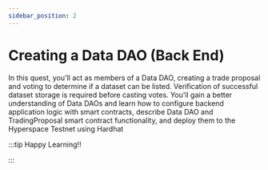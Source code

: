 ```yaml
---
sidebar_position: 2
---
```


# Creating a Data DAO (Back End)

In this quest, you'll act as members of a Data DAO, creating a trade proposal and voting to determine if a dataset can be listed. Verification of successful dataset storage is required before casting votes. You'll gain a better understanding of Data DAOs and learn how to configure backend application logic with smart contracts, describe Data DAO and TradingProposal smart contract functionality, and deploy them to the Hyperspace Testnet using Hardhat

:::tip Happy Learning!!

<QuestButton text="Go To Quest" link="https://app.stackup.dev/quest_page/quest-8-creating-a-data-dao-back-end" />

:::

